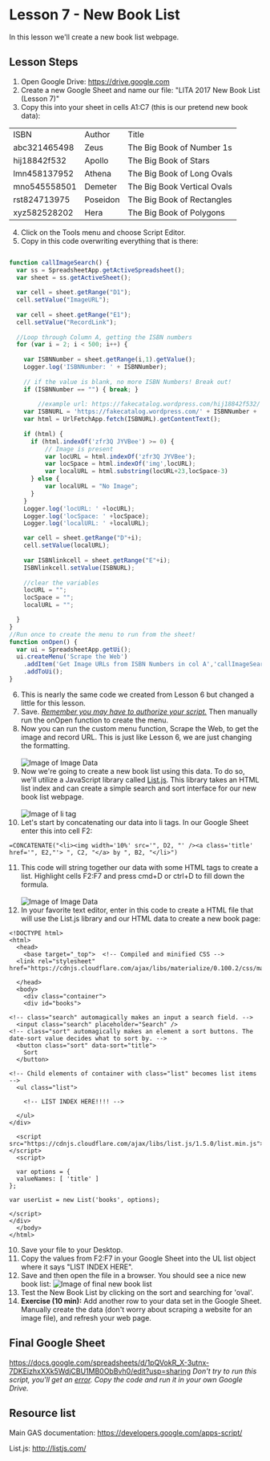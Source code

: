 # Lesson 7 - New Book List

In this lesson we'll create a new book list webpage.

## Lesson Steps

1. Open Google Drive: https://drive.google.com
2. Create a new Google Sheet and name our file: "LITA 2017 New Book List (Lesson 7)"
3. Copy this into your sheet in cells A1:C7 (this is our pretend new book data):
<table>
<tr><td>ISBN</td><td>Author</td><td>Title</td></tr>
<tr><td>abc321465498</td><td>Zeus</td><td>The Big Book of Number 1s</td></tr>
<tr><td>hij18842f532</td><td>Apollo</td><td>The Big Book of Stars</td></tr>
<tr><td>lmn458137952</td><td>Athena</td><td>The Big Book of Long Ovals</td></tr>
<tr><td>mno545558501</td><td>Demeter</td><td>The Big Book Vertical Ovals</td></tr>
<tr><td>rst824713975</td><td>Poseidon</td><td>The Big Book of Rectangles</td></tr>
<tr><td>xyz582528202</td><td>Hera</td><td>The Big Book of Polygons</td></tr>
</table>

4. Click on the Tools menu and choose Script Editor.<br /> 
5. Copy in this code overwriting everything that is there:<br />
```javascript

function callImageSearch() {
  var ss = SpreadsheetApp.getActiveSpreadsheet();
  var sheet = ss.getActiveSheet();
  
  var cell = sheet.getRange("D1");
  cell.setValue("ImageURL");
  
  var cell = sheet.getRange("E1");
  cell.setValue("RecordLink");
  
  //Loop through Column A, getting the ISBN numbers
  for (var i = 2; i < 500; i++) {
    
	var ISBNNumber = sheet.getRange(i,1).getValue();
	Logger.log('ISBNNumber: ' + ISBNNumber);
    
	// if the value is blank, no more ISBN Numbers! Break out!
	if (ISBNNumber == "") { break; }
        
        //example url: https://fakecatalog.wordpress.com/hij18842f532/
	var ISBNURL = 'https://fakecatalog.wordpress.com/' + ISBNNumber + '/';
	var html = UrlFetchApp.fetch(ISBNURL).getContentText();
    
	if (html) {
  	  if (html.indexOf('zfr3Q JYVBee') >= 0) {
    	  // Image is present
    	  var locURL = html.indexOf('zfr3Q JYVBee');
    	  var locSpace = html.indexOf('img',locURL);
    	  var localURL = html.substring(locURL+23,locSpace-3)
  	  } else {
      	  var localURL = "No Image";
  	  }
	}
	Logger.log('locURL: ' +locURL);
	Logger.log('locSpace: ' +locSpace);
	Logger.log('localURL: ' +localURL);   

	var cell = sheet.getRange("D"+i);
	cell.setValue(localURL);
  
	var ISBNlinkcell = sheet.getRange("E"+i);
	ISBNlinkcell.setValue(ISBNURL);
    
	//clear the variables
	locURL = "";
	locSpace = "";
	localURL = "";

  }
}
//Run once to create the menu to run from the sheet!
function onOpen() {
  var ui = SpreadsheetApp.getUi();
  ui.createMenu('Scrape the Web')
  	.addItem('Get Image URLs from ISBN Numbers in col A','callImageSearch')
  	.addToUi();
}
```
6. This is nearly the same code we created from Lesson 6 but changed a little for this lesson. 
7. Save. *[Remember you may have to authorize your script.](../authorize.md)* Then manually run the onOpen function to create the menu.
8. Now you can run the custom menu function, Scrape the Web, to get the image and record URL. This is just like Lesson 6, we are just changing the formatting.<br /><br />
![Image of Image Data](just_images.png)
9. Now we're going to create a new book list using this data. To do so, we'll utilize a JavaScript library called [List.js](http://listjs.com/). This library takes an HTML list index and can create a simple search and sort interface for our new book list webpage.<br /><br />
![Image of li tag](list.png)
10. Let's start by concatenating our data into li tags. In our Google Sheet enter this into cell F2:
```
=CONCATENATE("<li><img width='10%' src='", D2, "' /><a class='title' href='", E2,"'> ", C2, "</a> by ", B2, "</li>")
```
11. This code will string together our data with some HTML tags to create a list. Highlight cells F2:F7 and press cmd+D or ctrl+D to fill down the formula.
<br /><br />
![Image of Image Data](gsheet_data.png)
12. In your favorite text editor, enter in this code to create a HTML file that will use the List.js library and our HTML data to create a new book page:
```
<!DOCTYPE html>
<html>
  <head>
    <base target="_top">  <!-- Compiled and minified CSS -->
  <link rel="stylesheet" href="https://cdnjs.cloudflare.com/ajax/libs/materialize/0.100.2/css/materialize.min.css">

  </head>
  <body>
    <div class="container">
    <div id="books">

<!-- class="search" automagically makes an input a search field. -->
  <input class="search" placeholder="Search" />
<!-- class="sort" automagically makes an element a sort buttons. The date-sort value decides what to sort by. -->
  <button class="sort" data-sort="title">
    Sort
  </button>

<!-- Child elements of container with class="list" becomes list items -->
  <ul class="list">
    
    <!-- LIST INDEX HERE!!!! -->
    
  </ul>
</div>
    
  <script src="https://cdnjs.cloudflare.com/ajax/libs/list.js/1.5.0/list.min.js"></script>
  <script>
  
  var options = {
  valueNames: [ 'title' ]
};

var userList = new List('books', options);

</script>
</div>
  </body>
</html>

```
10. Save your file to your Desktop. 
11. Copy the values from F2:F7 in your Google Sheet into the UL list object where it says "LIST INDEX HERE". 
12. Save and then open the file in a browser. You should see a nice new book list:
![Image of final new book list](booklist.png)
13. Test the New Book List by clicking on the sort and searching for 'oval'.
14. **Exercise (10 min):** Add another row to your data set in the Google Sheet. Manually create the data (don't worry about scraping a website for an image file), and refresh your web page.

## Final Google Sheet

https://docs.google.com/spreadsheets/d/1pQVokR_X-3utnx-7DKEizhxXXk5WdjCBU1MB0ObBvh0/edit?usp=sharing
*Don't try to run this script, you'll get an [error](../autherror.png). Copy the code and run it in your own Google Drive.*

## Resource list 

Main GAS documentation: https://developers.google.com/apps-script/

List.js: http://listjs.com/
